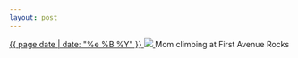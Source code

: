 ```yaml
---
layout: post
---
```


<p>
  <a href="/418">
    <time>{{ page.date | date: "%e %B %Y" }}</time>
    <img src="https://s3.amazonaws.com/life.aaronjgreenberg.com/418.jpg">
  </a>
  Mom climbing at First Avenue Rocks
</p>
